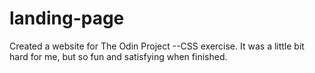 # landing-page
Created a website for The Odin Project --CSS exercise.
It was a little bit hard for me, but so fun and satisfying when finished.
